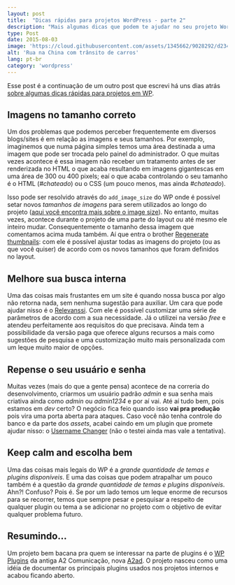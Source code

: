 ```yaml
---
layout: post
title:  "Dicas rápidas para projetos WordPress - parte 2"
description: "Mais algumas dicas que podem te ajudar no seu projeto WordPress."
type: Post
date: 2015-08-03
image: 'https://cloud.githubusercontent.com/assets/1345662/9028292/d234a1e2-394a-11e5-9fac-32b03a8231fe.jpg'
alt: 'Rua na China com trânsito de carros'
lang: pt-br
category: 'wordpress'
---
```


Esse post é a continuação de um outro post que escrevi há uns dias atrás [sobre algumas dicas rápidas para projetos em WP](/dicas-rapidas-wordpress/).

## Imagens no tamanho correto

Um dos problemas que podemos perceber frequentemente em diversos blogs/sites é em relação as imagens e seus tamanhos. Por exemplo, imaginemos que numa página simples temos uma área destinada a uma imagem que pode ser trocada pelo painel do administrador. O que muitas vezes acontece é essa imagem não receber um tratamento antes de ser renderizada no HTML o que acaba resultando em imagens gigantescas em uma área de 300 ou 400 pixels; eaí o que acaba controlando o seu tamanho é o HTML (*#chateado*) ou o CSS (um pouco menos, mas ainda *#chateado*).

Isso pode ser resolvido através do `add_image_size` do WP onde é possível setar novos *tamanhos de imagens* para serem utilizados ao longo do projeto ([aqui você encontra mais sobre o image size](https://codex.wordpress.org/Function_Reference/add_image_size)). No entanto, muitas vezes, acontece durante o projeto de uma parte do layout ou até mesmo ele inteiro mudar. Consequentemente o tamanho dessa imagem que comentamos acima muda também. Aí que entra o brother [Regenerate thumbnails](https://wordpress.org/plugins/regenerate-thumbnails/): com ele é possível ajustar todas as imagens do projeto (ou as que você quiser) de acordo com os novos tamanhos que foram definidos no layout.

## Melhore sua busca interna

Uma das coisas mais frustantes em um site é quando nossa busca por algo não retorna nada, sem nenhuma sugestão para auxiliar. Um cara que pode ajudar nisso é o [Relevanssi](https://wordpress.org/plugins/relevanssi/). Com ele é possível customizar uma série de parâmetros de acordo com a sua necessidade. Já o utilizei na versão *free* e atendeu perfeitamente aos requisitos do que precisava. Ainda tem a possibilidade da versão paga que oferece alguns recursos a mais como sugestões de pesquisa e uma customização muito mais personalizada com um leque muito maior de opções.

## Repense o seu usuário e senha

Muitas vezes (mais do que a gente pensa) acontece de na correria do desenvolvimento, criarmos um usuário padrão *admin* e sua senha mais criativa ainda como *admin* ou *admin1234* e por aí vai. Até aí tudo bem, pois estamos em *dev* certo? O negócio fica feio quando isso **vai pra produção** pois vira uma porta aberta para ataques. Caso você não tenha controle do banco e da parte dos *assets*, acabei caindo em um plugin que promete ajudar nisso: o [Username Changer](https://wordpress.org/plugins/username-changer/) (não o testei ainda mas vale a tentativa).

## Keep calm and escolha bem

Uma das coisas mais legais do WP é a *grande quantidade de temas e plugins disponíveis*. E uma das coisas que podem atrapalhar um pouco também é a questão da *grande quantidade de temas e plugins disponíveis*. Ahn?! Confuso? Pois é. Se por um lado temos um leque enorme de recursos para se recorrer, temos que sempre pesar e pesquisar a respeito de qualquer plugin ou tema a se adicionar no projeto com o objetivo de evitar qualquer problema futuro.

## Resumindo...

Um projeto bem bacana pra quem se interessar na parte de plugins é o [WP Plugins](http://lab.a2comunicacao.com.br/wp-plugins/) da antiga A2 Comunicação, nova [A2ad](http://a2ad.com.br/). O projeto nasceu como uma idéia de documentar os principais plugins usados nos projetos internos e acabou ficando aberto.